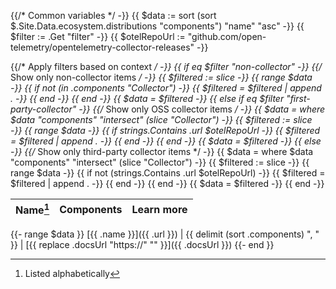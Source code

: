 <!-- cSpell:ignore: cond -->
{{/* Common variables */ -}}
{{ $data := sort (sort $.Site.Data.ecosystem.distributions "components") "name" "asc" -}}
{{ $filter := .Get "filter" -}}
{{ $otelRepoUrl := "github.com/open-telemetry/opentelemetry-collector-releases" -}}

{{/* Apply filters based on context */ -}}
{{ if eq $filter "non-collector" -}}
  {{/* Show only non-collector items */ -}}
  {{ $filtered := slice -}}
  {{ range $data -}}
    {{ if not (in .components "Collector") -}}
      {{ $filtered = $filtered | append . -}}
    {{ end -}}
  {{ end -}}
  {{ $data = $filtered -}}
{{ else if eq $filter "first-party-collector" -}}
  {{/* Show only OSS collector items */ -}}
  {{ $data = where $data "components" "intersect" (slice "Collector") -}}
  {{ $filtered := slice -}}
  {{ range $data -}}
    {{ if strings.Contains .url $otelRepoUrl -}}
      {{ $filtered = $filtered | append . -}}
    {{ end -}}
  {{ end -}}
  {{ $data = $filtered -}}
{{ else -}}
  {{/* Show only third-party collector items */ -}}
  {{ $data = where $data "components" "intersect" (slice "Collector") -}}
  {{ $filtered := slice -}}
  {{ range $data -}}
    {{ if not (strings.Contains .url $otelRepoUrl) -}}
      {{ $filtered = $filtered | append . -}}
    {{ end -}}
  {{ end -}}
  {{ $data = $filtered -}}
{{ end -}}

Name[^1]     | Components |  Learn more
------------ | ---------- |  ----------
{{- range $data }}
[{{ .name }}]({{ .url }}) | {{ delimit (sort .components) ", " }} | [{{ replace .docsUrl "https://" "" }}]({{ .docsUrl }})
{{- end }}

[^1]: Listed alphabetically

